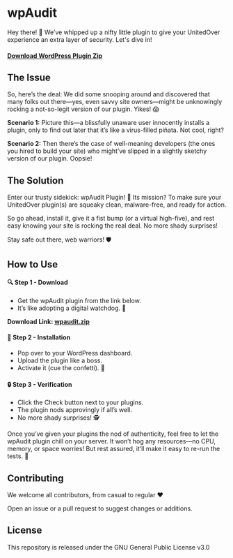 # wpAudit
Hey there! 🌟 We’ve whipped up a nifty little plugin to give your UnitedOver experience an extra layer of security. Let's dive in!

#### [Download WordPress Plugin Zip](https://github.com/UnitedOver/wpaudit/archive/main.zip "Download Plugin Zip")

## The Issue
So, here’s the deal: We did some snooping around and discovered that many folks out there—yes, even savvy site owners—might be unknowingly rocking a not-so-legit version of our plugin. Yikes! 😱

**Scenario 1:** Picture this—a blissfully unaware user innocently installs a plugin, only to find out later that it’s like a virus-filled piñata. Not cool, right?

**Scenario 2:** Then there’s the case of well-meaning developers (the ones you hired to build your site) who might’ve slipped in a slightly sketchy version of our plugin. Oopsie!

## The Solution
Enter our trusty sidekick: wpAudit Plugin! 🦸‍ Its mission? To make sure your UnitedOver plugin(s) are squeaky clean, malware-free, and ready for action.

So go ahead, install it, give it a fist bump (or a virtual high-five), and rest easy knowing your site is rocking the real deal. No more shady surprises!

Stay safe out there, web warriors! 🛡️

## How to Use
#### 🔍 Step 1 - Download
- Get the wpAudit plugin from the link below.
- It’s like adopting a digital watchdog. 🐶

**Download Link: [wpaudit.zip](http://github.com/UnitedOver/wpaudit/archive/main.zip "wpaudit.zip")**

#### 🚀 Step 2 - Installation
- Pop over to your WordPress dashboard.
- Upload the plugin like a boss.
- Activate it (cue the confetti). 🎉

#### 🔒 Step 3 - Verification
- Click the Check button next to your plugins.
- The plugin nods approvingly if all’s well.
- No more shady surprises! 🕵️‍

Once you’ve given your plugins the nod of authenticity, feel free to let the wpAudit plugin chill on your server. It won’t hog any resources—no CPU, memory, or space worries! But rest assured, it’ll make it easy to re-run the tests. 🚀

## Contributing
We welcome all contributors, from casual to regular ❤️

Open an issue or a pull request to suggest changes or additions.

## License
This repository is released under the GNU General Public License v3.0
